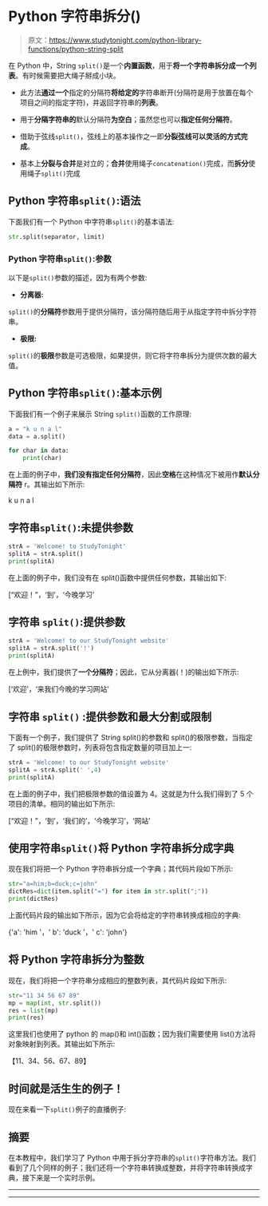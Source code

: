 # Python 字符串拆分()

> 原文：<https://www.studytonight.com/python-library-functions/python-string-split>

在 Python 中，String `split()`是一个**内置函数**，用于**将一个字符串拆分成一个列表**。有时候需要把大绳子掰成小块。

*   此方法**通过一个**指定的分隔符**将给定的**字符串断开(分隔符是用于放置在每个项目之间的指定字符)，并返回字符串的**列表**。

*   用于**分隔字符串的**默认分隔符**为空白**；虽然您也可以**指定任何分隔符**。

*   借助于弦线`split()`，弦线上的基本操作之一即**分裂弦线可以灵活的方式完成**。

*   基本上**分裂与合并**是对立的；**合并**使用绳子`concatenation()`完成，而**拆分**使用绳子`split()`完成

## Python 字符串`split()`:语法

下面我们有一个 Python 中字符串`split()`的基本语法:

```py
str.split(separator, limit)
```

### Python 字符串`split()`:参数

以下是`split()`参数的描述，因为有两个参数:

*   **分离器:**

`split()`的**分隔符**参数用于提供分隔符，该分隔符随后用于从指定字符中拆分字符串。

*   **极限:**

`split()`的**极限**参数是可选极限，如果提供，则它将字符串拆分为提供次数的最大值。

## Python 字符串`split()`:基本示例

下面我们有一个例子来展示 String `split()`函数的工作原理:

```py
a = "k u n a l"
data = a.split()

for char in data:
    print(char)
```

在上面的例子中，**我们没有指定任何分隔符**，因此**空格**在这种情况下被用作**默认分隔符** r。其输出如下所示:

k
u
n
a
l

## 字符串`split()`:未提供参数

```py
strA = 'Welcome! to StudyTonight'
splitA = strA.split()
print(splitA)
```

在上面的例子中，我们没有在 split()函数中提供任何参数，其输出如下:

[“欢迎！”，‘到’，‘今晚学习’

## 字符串 `split()`:提供参数

```py
strA = 'Welcome! to our StudyTonight website'
splitA = strA.split('!')
print(splitA)
```

在上例中，我们提供了**一个分隔符**；因此，它从分离器(！)的输出如下所示:

[‘欢迎’，‘来我们今晚的学习网站’

## 字符串 ``split()`` :提供参数和最大分割或限制

下面有一个例子，我们提供了 String split()的参数和 split()的极限参数，当指定了 split()的极限参数时，列表将包含指定数量的项目加上一:

```py
strA = 'Welcome! to our StudyTonight website'
splitA = strA.split(' ',4)
print(splitA)
```

在上面的例子中，我们把极限参数的值设置为 4。这就是为什么我们得到了 5 个项目的清单。相同的输出如下所示:

[“欢迎！”，‘到’，‘我们的’，‘今晚学习’，‘网站’

## 使用字符串`split()`将 Python 字符串拆分成字典

现在我们将把一个 Python 字符串拆分成一个字典；其代码片段如下所示:

```py
str="a=him;b=duck;c=john"
dictRes=dict(item.split("=") for item in str.split(";"))
print(dictRes)
```

上面代码片段的输出如下所示，因为它会将给定的字符串转换成相应的字典:

{'a': 'him '，' b': 'duck '，' c': 'john'}

## 将 Python 字符串拆分为整数

现在，我们将把一个字符串分成相应的整数列表，其代码片段如下所示:

```py
str="11 34 56 67 89"
mp = map(int, str.split())
res = list(mp)
print(res)
```

这里我们也使用了 python 的 map()和 int()函数；因为我们需要使用 list()方法将对象映射到列表。其输出如下所示:

【11、34、56、67、89】

## 时间就是活生生的例子！

现在来看一下`split()`例子的直播例子:

## 摘要

在本教程中，我们学习了 Python 中用于拆分字符串的`split()`字符串方法。我们看到了几个同样的例子；我们还将一个字符串转换成整数，并将字符串转换成字典，接下来是一个实时示例。

* * *

* * *